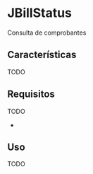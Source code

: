 # JBillStatus

Consulta de comprobantes

## Características

TODO

## Requisitos

TODO

- [OpenJDK]: https://adoptopenjdk.net/	"OpenJDK"

## Uso

TODO
